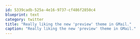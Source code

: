 ```yaml
---
id: 5339cadb-525a-4e16-9737-cf486f2850c4
blueprint: text
category: twitter
title: "Really liking the new 'preview' theme in GMail."
caption: "Really liking the new 'preview' theme in GMail."
---
```

